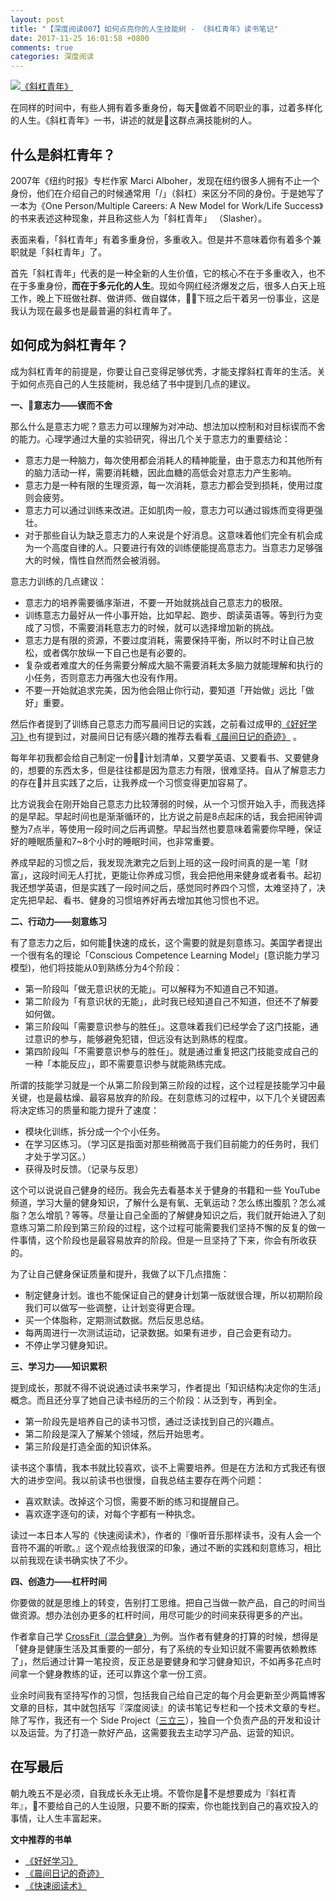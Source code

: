 ```yaml
---
layout: post
title: "【深度阅读007】如何点亮你的人生技能树 - 《斜杠青年》读书笔记"
date: 2017-11-25 16:01:58 +0800
comments: true
categories: 深度阅读
---
```


[![《斜杠青年》](https://images-cn.ssl-images-amazon.com/images/I/51mHfcC2rqL.jpg)](https://www.amazon.cn/dp/B06XRW56VM/?ie=UTF8&tag=forecho0c-23)

在同样的时间中，有些人拥有着多重身份，每天做着不同职业的事，过着多样化的人生。《斜杠青年》一书，讲述的就是这群点满技能树的人。

## 什么是斜杠青年？

2007年《纽约时报》专栏作家 Marci Alboher，发现在纽约很多人拥有不止一个身份，他们在介绍自己的时候通常用「/」（斜杠）来区分不同的身份。于是她写了一本为《One Person/Multiple Careers: A New Model for Work/Life Success》的书来表述这种现象，并且称这些人为「斜杠青年」 （Slasher）。

表面来看，「斜杠青年」有着多重身份，多重收入。但是并不意味着你有着多个兼职就是「斜杠青年」了。

首先「斜杠青年」代表的是一种全新的人生价值，它的核心不在于多重收入，也不在于多重身份，**而在于多元化的人生**。现如今网红经济爆发之后，很多人白天上班工作，晚上下班做社群、做讲师、做自媒体，下班之后干着另一份事业，这是我认为现在最多也是最普遍的斜杠青年了。


## 如何成为斜杠青年？

成为斜杠青年的前提是，你要让自己变得足够优秀，才能支撑斜杠青年的生活。关于如何点亮自己的人生技能树，我总结了书中提到几点的建议。


**一、意志力——锲而不舍**

那么什么是意志力呢？意志力可以理解为对冲动、想法加以控制和对目标锲而不舍的能力。心理学通过大量的实验研究，得出几个关于意志力的重要结论：

- 意志力是一种脑力，每次使用都会消耗人的精神能量，由于意志力和其他所有的脑力活动一样，需要消耗糖，因此血糖的高低会对意志力产生影响。
- 意志力是一种有限的生理资源，每一次消耗，意志力都会受到损耗，使用过度则会疲劳。
- 意志力可以通过训练来改进。正如肌肉一般，意志力可以通过锻炼而变得更强壮。
- 对于那些自认为缺乏意志力的人来说是个好消息。这意味着他们完全有机会成为一个高度自律的人。只要进行有效的训练便能提高意志力。当意志力足够强大的时候，惰性自然而然会被消弱。

意志力训练的几点建议：

- 意志力的培养需要循序渐进，不要一开始就挑战自己意志力的极限。
- 训练意志力最好从一件小事开始，比如早起、跑步、朗读英语等。等到行为变成了习惯，不需要消耗意志力的时候，就可以选择增加新的挑战。
- 意志力是有限的资源，不要过度消耗，需要保持平衡，所以时不时让自己放松，或者偶尔放纵一下自己也是有必要的。
- 复杂或者难度大的任务需要分解成大脑不需要消耗太多脑力就能理解和执行的小任务，否则意志力再强大也没有作用。
- 不要一开始就追求完美，因为他会阻止你行动，要知道「开始做」远比「做好」重要。

然后作者提到了训练自己意志力而写晨间日记的实践，之前看过成甲的[《好好学习》](https://book.douban.com/subject/26952718/)也有提到过，对晨间日记有感兴趣的推荐去看看[《晨间日记的奇迹》](https://book.douban.com/subject/3744041/) 。

每年年初我都会给自己制定一份计划清单，又要学英语、又要看书、又要健身的，想要的东西太多，但是往往都是因为意志力有限，很难坚持。自从了解意志力的存在并且实践了之后，让我养成一个习惯变得更加容易了。

比方说我会在刚开始自己意志力比较薄弱的时候，从一个习惯开始入手，而我选择的是早起。早起时间也是渐渐循环的，比方说之前是8点起床的话，我会把闹钟调整为7点半，等使用一段时间之后再调整。早起当然也要意味着需要你早睡，保证好的睡眠质量和7~8个小时的睡眠时间，也非常重要。

养成早起的习惯之后，我发现洗漱完之后到上班的这一段时间真的是一笔「财富」，这段时间无人打扰，更能让你养成习惯，我会把他用来健身或者看书。起初我还想学英语，但是实践了一段时间之后，感觉同时养四个习惯，太难坚持了，决定先把早起、看书、健身的习惯培养好再去增加其他习惯也不迟。


**二、行动力——刻意练习**

有了意志力之后，如何能快速的成长，这个需要的就是刻意练习。美国学者提出一个很有名的理论「Conscious Competence Learning Model」(意识能力学习模型)，他们将技能从0到熟练分为4个阶段：

- 第一阶段叫「做无意识状的无能」。可以解释为不知道自己不知道。
- 第二阶段为「有意识状的无能」，此时我已经知道自己不知道，但还不了解要如何做。
- 第三阶段叫「需要意识参与的胜任」。这意味着我们已经学会了这门技能，通过意识的参与，能够避免犯错，但远没有达到熟练的程度。
- 第四阶段叫「不需要意识参与的胜任」。就是通过重复把这门技能变成自己的一种「本能反应」，即不需要意识参与就能熟练完成。

所谓的技能学习就是一个从第二阶段到第三阶段的过程，这个过程是技能学习中最关键，也是最枯燥、最容易放弃的阶段。在刻意练习的过程中，以下几个关键因素将决定练习的质量和能力提升了速度：

- 模块化训练，拆分成一个个小任务。
- 在学习区练习。（学习区是指面对那些稍微高于我们目前能力的任务时，我们才处于学习区。）
- 获得及时反馈。（记录与反思）

这个可以说说自己健身的经历。我会先去看基本关于健身的书籍和一些 YouTube 频道，学习大量的健身知识，了解什么是有氧、无氧运动？怎么练出腹肌？怎么减脂？怎么增肌？等等。尽量让自己全面的了解健身知识之后，我们就开始进入了刻意练习第二阶段到第三阶段的过程，这个过程可能需要我们坚持不懈的反复的做一件事情，这个阶段也是最容易放弃的阶段。但是一旦坚持了下来，你会有所收获的。

为了让自己健身保证质量和提升，我做了以下几点措施：

- 制定健身计划。谁也不能保证自己的健身计划第一版就很合理，所以初期阶段我们可以做写一些调整，让计划变得更合理。
- 买一个体脂称，定期测试数据。然后反思总结。
- 每两周进行一次测试运动，记录数据。如果有进步，自己会更有动力。
- 不停止学习健身知识。


**三、学习力——知识累积**

提到成长，那就不得不说说通过读书来学习，作者提出「知识结构决定你的生活」概念。而且还分享了她自己读书经历的三个阶段：从泛到专，再到全。

- 第一阶段先是培养自己的读书习惯，通过泛读找到自己的兴趣点。
- 第二阶段是深入了解某个领域，然后开始思考。
- 第三阶段是打造全面的知识体系。

读书这个事情，我本书就比较喜欢，谈不上需要培养。但是在方法和方式我还有很大的进步空间。我以前读书也很慢，自我总结主要存在两个问题：

- 喜欢默读。改掉这个习惯，需要不断的练习和提醒自己。
- 喜欢逐字逐句的读，对每个字都有一种执念。

读过一本日本人写的《快速阅读术》，作者的『像听音乐那样读书，没有人会一个音符不漏的听歌。』这个观点给我很深的印象，通过不断的实践和刻意练习，相比以前我现在读书确实快了不少。

**四、创造力——杠杆时间**

你要做的就是思维上的转变，告别打工思维。把自己当做一款产品，自己的时间当做资源。想办法创办更多的杠杆时间，用尽可能少的时间来获得更多的产出。

作者拿自己学 [CrossFit（混合健身）](https://www.hiyd.com/crossfit/1654.html)为例。当作者有健身的打算的时候，想得是「健身是健康生活及其重要的一部分，有了系统的专业知识就不需要再依赖教练了」，然后通过计算一笔投资，反正总是要健身和学习健身知识，不如再多花点时间拿一个健身教练的证，还可以靠这个拿一份工资。


业余时间我有坚持写作的习惯，包括我自己给自己定的每个月会更新至少两篇博客文章的目标，其中就包括写『深度阅读』的读书笔记专栏和一个技术文章的专栏。除了写作，我还有一个 Side Project（[三立三](https://3li3.com/)），独自一个负责产品的开发和设计以及运营。为了打造一款好产品，这需要我去主动学习产品、运营的知识。



## 在写最后

朝九晚五不是必须，自我成长永无止境。不管你是不是想要成为『斜杠青年』，不要给自己的人生设限，只要不断的探索，你也能找到自己的喜欢投入的事情，让人生丰富起来。

**文中推荐的书单**

- [《好好学习》](https://book.douban.com/subject/26952718/)
- [《晨间日记的奇迹》](https://book.douban.com/subject/3744041/)
- [《快速阅读术》](https://book.douban.com/subject/27032526/)
